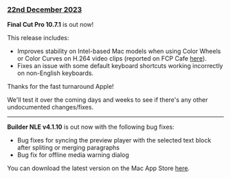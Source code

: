 ### [22nd December 2023](/news/20231222)

**Final Cut Pro 10.7.1** is out now!

This release includes:

- Improves stability on Intel-based Mac models when using Color Wheels or Color Curves on H.264 video clips (reported on FCP Cafe [here](https://github.com/CommandPost/FCPCafe/issues/299)).
- Fixes an issue with some default keyboard shortcuts working incorrectly on non-English keyboards.

Thanks for the fast turnaround Apple!

We'll test it over the coming days and weeks to see if there's any other undocumented changes/fixes.

---

**Builder NLE v4.1.10** is out now with the following bug fixes:

- Bug fixes for syncing the preview player with the selected text block after spliting or merging paragraphs
- Bug fix for offline media warning dialog

You can download the latest version on the Mac App Store [here](https://apps.apple.com/au/app/builder-nle/id6450122801?mt=12).